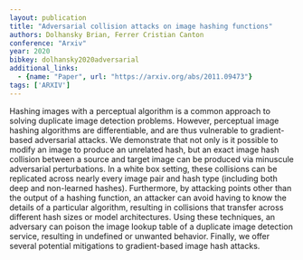 ```yaml
---
layout: publication
title: "Adversarial collision attacks on image hashing functions"
authors: Dolhansky Brian, Ferrer Cristian Canton
conference: "Arxiv"
year: 2020
bibkey: dolhansky2020adversarial
additional_links:
  - {name: "Paper", url: "https://arxiv.org/abs/2011.09473"}
tags: ['ARXIV']
---
```

Hashing images with a perceptual algorithm is a common approach to solving
duplicate image detection problems. However, perceptual image hashing algorithms
are differentiable, and are thus vulnerable to gradient-based adversarial
attacks. We demonstrate that not only is it possible to modify an image to
produce an unrelated hash, but an exact image hash collision between a source
and target image can be produced via minuscule adversarial perturbations. In a
white box setting, these collisions can be replicated across nearly every image
pair and hash type (including both deep and non-learned hashes). Furthermore, by
attacking points other than the output of a hashing function, an attacker can
avoid having to know the details of a particular algorithm, resulting in
collisions that transfer across different hash sizes or model architectures.
Using these techniques, an adversary can poison the image lookup table of a
duplicate image detection service, resulting in undefined or unwanted behavior.
Finally, we offer several potential mitigations to gradient-based image hash
attacks.
